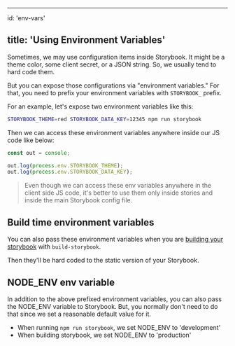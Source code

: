 * * *

id: 'env-vars'

## title: 'Using Environment Variables'

Sometimes, we may use configuration items inside Storybook. It might be a theme color, some client secret, or a JSON string. So, we usually tend to hard code them.

But you can expose those configurations via "environment variables." For that, you need to prefix your environment variables with `STORYBOOK_` prefix.

For an example, let's expose two environment variables like this:

```sh
STORYBOOK_THEME=red STORYBOOK_DATA_KEY=12345 npm run storybook
```

Then we can access these environment variables anywhere inside our JS code like below:

```js
const out = console;

out.log(process.env.STORYBOOK_THEME);
out.log(process.env.STORYBOOK_DATA_KEY);
```

> Even though we can access these env variables anywhere in the client side JS code, it's better to use them only inside stories and inside the main Storybook config file.

## Build time environment variables

You can also pass these environment variables when you are [building your storybook](/basics/exporting-storybook) with `build-storybook`.

Then they'll be hard coded to the static version of your Storybook.

## NODE_ENV env variable

In addition to the above prefixed environment variables, you can also pass the NODE_ENV variable to Storybook. But, you normally don't need to do that since we set a reasonable default value for it.

-   When running `npm run storybook`, we set NODE_ENV to 'development'
-   When building storybook, we set NODE_ENV to 'production'
